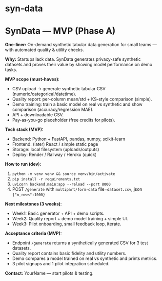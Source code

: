 # syn-data
# SynData — MVP (Phase A)

**One-liner:** On-demand synthetic tabular data generation for small teams — with automated quality & utility checks.

**Why:** Startups lack data. SynData generates privacy-safe synthetic datasets and proves their value by showing model performance on demo tasks.

**MVP scope (must-haves):**
- CSV upload → generate synthetic tabular CSV (numeric/categorical/datetime).
- Quality report: per-column mean/std + KS-style comparison (simple).
- Demo training: train a basic model on real vs synthetic and show comparison (accuracy/regression MAE).
- API + downloadable CSV.
- Pay-as-you-go placeholder (free credits for pilots).

**Tech stack (MVP):**
- Backend: Python + FastAPI, pandas, numpy, scikit-learn
- Frontend: (later) React / simple static page
- Storage: local filesystem (uploads/outputs)
- Deploy: Render / Railway / Heroku (quick)

**How to run (dev):**
1. `python -m venv venv && source venv/bin/activate`
2. `pip install -r requirements.txt`
3. `uvicorn backend.main:app --reload --port 8000`
4. POST `/generate` with `multipart/form-data` file=`dataset.csv`, json `{"n_rows":1000}`

**Next milestones (3 weeks):**
- Week1: Basic generator + API + demo scripts.
- Week2: Quality report + demo model training + simple UI.
- Week3: Pilot onboarding, small feedback loop, iterate.

**Acceptance criteria (MVP):**
- Endpoint `/generate` returns a synthetically generated CSV for 3 test datasets.
- Quality report contains basic fidelity and utility numbers.
- Demo compares a model trained on real vs synthetic and prints metrics.
- 3 pilot signups and 1 pilot integration scheduled.

**Contact:** YourName — start pilots & testing.
